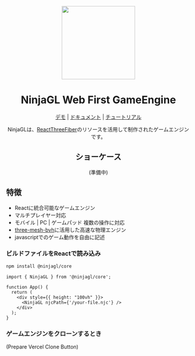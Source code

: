 
<div align="center">
<img src="https://github.com/foasho/NinjaGL/assets/57359515/e7d4f979-c2af-4f2b-8bf4-53a8e9696a43" width="200" />

# NinjaGL Web First GameEngine
[デモ](https://ninjagl.vercel.app) | [ドキュメント](https://ninjagl.vercel.app/docs) | [チュートリアル](https://ninjagl.vercel.app/docs/tutorial)

NinjaGLは、[ReactThreeFiber](https://github.com/pmndrs/react-three-fiber)のリソースを活用して制作されたゲームエンジンです。

## ショーケース
(準備中)

</div>

## 特徴
* Reactに統合可能なゲームエンジン
* マルチプレイヤー対応
* モバイル | PC | ゲームパッド 複数の操作に対応
* [three-mesh-bvh](https://github.com/gkjohnson/three-mesh-bvh)に活用した高速な物理エンジン
* javascriptでのゲーム動作を自由に記述

### ビルドファイルをReactで読み込み

```bash
npm install @ninjagl/core
```

```tsx
import { NinjaGL } from '@ninjagl/core';

function App() {
  return (
    <div style={{ height: "100vh" }}>
      <NinjaGL njcPath={'/your-file.njc'} />
    </div>
  );
}
```

### ゲームエンジンをクローンするとき

(Prepare Vercel Clone Button)